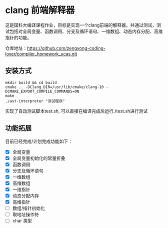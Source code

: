 # clang 前端解释器
这是国科大编译课程作业，目标是实现一个clang前端的解释器，并通过测试，测试包括对全局变量、函数调用、分支及循环语句、一维数组、动态内存分配、高维指针的功能。

仓库地址：https://github.com/zengyong-coding-lover/compiler_homework_ucas.git
## 安装方式
```
mkdir build && cd build
cmake .. -DClang_DIR=/usr/lib/cmake/clang-10 -DCMAKE_EXPORT_COMPILE_COMMANDS=ON
make
./ast-interpreter "测试程序"
```
实现了自动测试脚本test.sh, 可以直接在编译完成后运行./test.sh进行测试

## 功能拓展
目前已经完成/计划完成功能如下：
- [x] 全局变量
- [x] 全局变量初始化的常量折叠
- [x] 函数调用
- [x] 分支及循环语句
- [x] 一维数组
- [x] 高维数组
- [x] 一维指针
- [x] 动态分配内存
- [x] 高维指针
- [ ] 数组/指针初始化
- [ ] 取地址操作符
- [ ] char 类型
